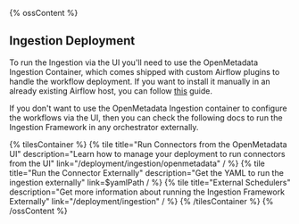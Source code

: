 {% ossContent %}
## Ingestion Deployment

To run the Ingestion via the UI you'll need to use the OpenMetadata Ingestion Container, which comes shipped with
custom Airflow plugins to handle the workflow deployment. If you want to install it manually in an already existing
Airflow host, you can follow [this](/deployment/ingestion/openmetadata) guide.

If you don't want to use the OpenMetadata Ingestion container to configure the workflows via the UI, then you can check
the following docs to run the Ingestion Framework in any orchestrator externally.

{% tilesContainer %}
{% tile
    title="Run Connectors from the OpenMetadata UI"
    description="Learn how to manage your deployment to run connectors from the UI"
    link="/deployment/ingestion/openmetadata"
  / %}
{% tile
    title="Run the Connector Externally"
    description="Get the YAML to run the ingestion externally"
    link=$yamlPath
  / %}
{% tile
    title="External Schedulers"
    description="Get more information about running the Ingestion Framework Externally"
    link="/deployment/ingestion"
  / %}
{% /tilesContainer %}
{% /ossContent %}
